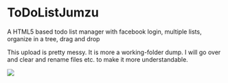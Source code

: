ToDoListJumzu
=============

A HTML5 based todo list manager with facebook login, multiple lists, organize in a tree, drag and drop


This upload is pretty messy. It is more a working-folder dump. I will go over and clear and rename files etc.
to make it more understandable.

<IMG SRC="https://raw.github.com/yardimli/ToDoListJumzu/master/jumzu.png">